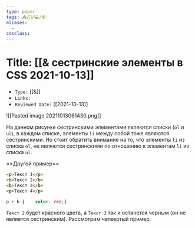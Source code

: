 ```yaml
---
type: paper
tags: 📥️/📜️/💻/🕸
aliases:
  - 
cssclass: 
---
```




# Title: **[[& сестринские элементы в CSS 2021-10-13]]**
- `Type:` [[&]]
- `Links:`
- `Reviewed Date:` [[2021-10-13]]

![[Pasted image 20211013061430.png]]

На данном рисунке сестринскими элементами являются списки (`ol` и `ul`), в каждом списке, элементы `li` между собой тоже являются сестринскими. Но стоит обратить внимание на то, что элементы `li` из списка `ol`, не являются сестринскими по отношению к элементам `li` из списка `ul`.

==Другой пример==
```html
<p>Текст 1</p>
<b>Текст 2</b>
<b>Текст 3</b>
<p>Текст 4</p>
```


```css
p + b {    color: red;}
```

`Текст 2` будет красного цвета, а `Текст 3` так и останется черным (он не является сестринским). Рассмотрим четвертый пример.